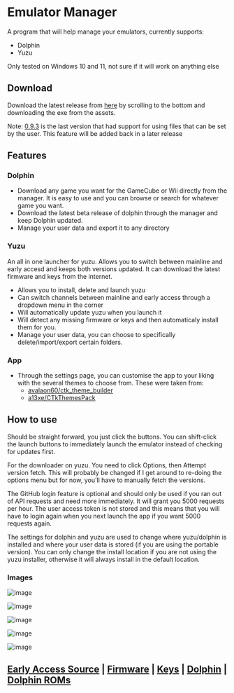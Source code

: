 # Emulator Manager



A program that will help manage your emulators, currently supports: 

 - Dolphin
 - Yuzu

Only tested on Windows 10 and 11, not sure if it will work on anything else

## Download 

Download the latest release from [here](https://github.com/Viren070/Emulator-Manager/releases/latest) by scrolling to the bottom and downloading the exe from the assets.

Note: [0.9.3](https://github.com/Viren070/Emulator-Manager/releases/tag/v0.9.3) is the last version that had support for using files that can be set by the user. This feature will be added back in a later release 

## Features

### Dolphin 

- Download any game you want for the GameCube or Wii directly from the manager. It is easy to use and you can browse or search for whatever game you want. 
- Download the latest beta release of dolphin through the manager and keep Dolphin updated. 
- Manage your user data and export it to any directory


### Yuzu 

An all in one launcher for yuzu. Allows you to switch between mainline and early accesd and keeps both versions updated. It can download the latest firmware and keys from the internet. 

- Allows you to install, delete and launch yuzu
- Can switch channels between mainline and early access through a dropdown menu in the corner
- Will automatically update yuzu when you launch it
- Will detect any missing firmware or keys and then automaticaly install them for you. 
- Manage your user data, you can choose to specifically delete/import/export certain folders.


### App

- Through the settings page, you can customise the app to your liking with the several themes to choose from. These were taken from:
  - [avalaon60/ctk_theme_builder](https://github.com/avalon60/ctk_theme_builder/tree/develop/user_themes)
  - [a13xe/CTkThemesPack](https://github.com/a13xe/CTkThemesPack)

## How to use

Should be straight forward, you just click the buttons. You can shift-click the launch buttons to immediately launch the emulator instead of checking for updates first. 

For the downloader on yuzu. You need to click Options, then Attempt version fetch. This will probably be changed if I get around to re-doing the options menu but for now, you'll have to manually fetch the versions.

The GitHub login feature is optional and should only be used if you ran out of API requests and need more immediately. It will grant you 5000 requests per hour. The user access token is not stored and this means that you will have to login again when you next launch the app if you want 5000 requests again.

The settings for dolphin and yuzu are used to change where yuzu/dolphin is installed and where your user data is stored (if you are using the portable version). You can only change the install location if you are not using the yuzu installer, otherwise it will always install in the default location. 

### Images
![image](https://github.com/Viren070/Emulator-Manager/assets/71220264/9b421e17-65a0-4a89-8178-b5c25754ae74)

![image](https://github.com/Viren070/Emulator-Manager/assets/71220264/1ea40ed6-9e42-4ef0-8804-4f84090b0109)

![image](https://github.com/Viren070/Emulator-Manager/assets/71220264/2b86392c-7694-42f8-b6e7-4a9610f74256)

![image](https://github.com/Viren070/Emulator-Manager/assets/71220264/0a6361b2-5b54-4801-a87c-69d32c999ed4)

![image](https://github.com/Viren070/Emulator-Manager/assets/71220264/0093c941-fd3e-4ed6-9d26-b4265aa22bcf)



## [Early Access Source](https://github.com/pineappleEA/pineapple-src) | [Firmware](https://archive.org/download/nintendo-switch-global-firmwares) | [Keys](https://github.com/Viren070/SwitchFirmwareKeysInstaller/tree/main/Keys)  | [Dolphin](https://github.com/Viren070/dolphin-beta-downloads) | [Dolphin ROMs](https://myrient.erista.me/)





